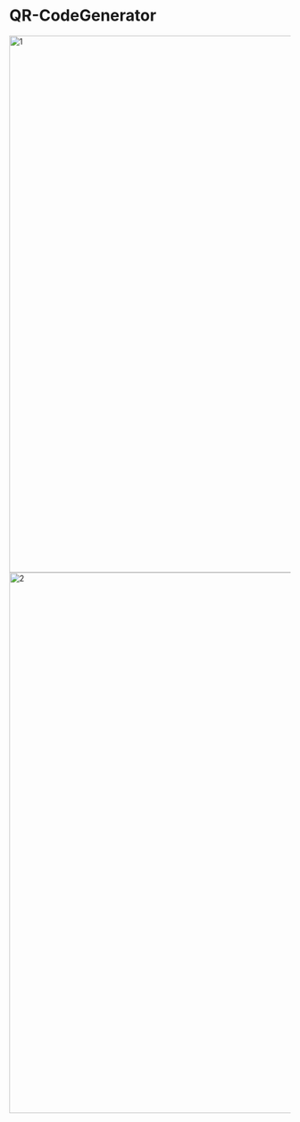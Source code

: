 # QR-CodeGenerator

<img width="960" alt="1" src="https://github.com/KirtiKamal/QR-CodeGenerator/assets/98299441/6358b0a3-dda8-48e0-acbe-96a3280fbd95">
<img width="967" alt="2" src="https://github.com/KirtiKamal/QR-CodeGenerator/assets/98299441/2824db68-51d6-41e2-a1e1-ca174ea74ead">

